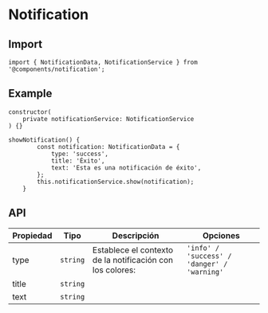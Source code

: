 # Notification

## Import

```
import { NotificationData, NotificationService } from '@components/notification';
```

## Example

```
constructor(
    private notificationService: NotificationService
) {}

showNotification() {
        const notification: NotificationData = {
            type: 'success',
            title: 'Éxito',
            text: 'Esta es una notificación de éxito',
        };
        this.notificationService.show(notification);
    }
```

## API

| Propiedad | Tipo     | Descripción                                               | Opciones                                    |
|-----------|----------|-----------------------------------------------------------|---------------------------------------------|
| type      | `string` | Establece el contexto de la notificación con los colores: | `'info' / 'success' / 'danger' / 'warning'` |
| title     | `string` |                                                           |                                             |
| text      | `string` |                                                           |                                             |
